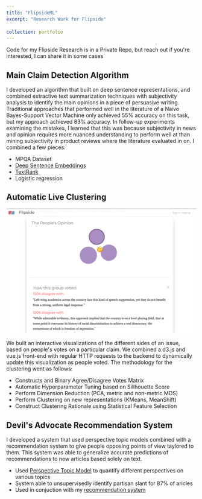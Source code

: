 ```yaml
---
title: "FlipsideML"
excerpt: "Research Work for Flipside"

collection: portfolio
---
```


Code for my Flipside Research is in a Private Repo, but reach out if you're interested, I can share it in some cases

## Main Claim Detection Algorithm

I developed an algorithm that built on deep sentence representations, and combined extractive text summarization techniques with subjectivity analysis to identify the main opinions in a piece of persuasive writing. Traditional approaches that performed well in the literature of a Naive Bayes-Support Vector Machine only achieved 55% accuracy on this task, but my approach achieved 83% accuracy. In follow-up experiments examining the mistakes, I learned that this was because subjectivity in news and opinion requires more nuanced understanding to perform well at than mining subjectivity in product reviews where the literature evaluated in on. I combined a few pieces:

* MPQA Dataset
* [Deep Sentence Embeddings](https://arxiv.org/abs/1705.02364)
* [TextRank](https://web.eecs.umich.edu/~mihalcea/papers/mihalcea.emnlp04.pdf)
* Logistic regression

## Automatic Live Clustering 

![alt text](/images/bubbleviz.png)

We built an interactive visualizations of the different sides of an issue, based on people's votes on a particular claim. We combined a d3.js and vue.js front-end with regular HTTP requests to the backend to dynamically update this visualization as people voted. The methodology for the clustering went as follows:

* Constructs and Binary Agree/Disagree Votes Matrix
* Automatic Hyperparameter Tuning based on Sillhouette Score
* Perform Dimension Reduction (PCA, metric and non-metric MDS)
* Perform Clustering on new representations (KMeans, MeanShift)
* Construct Clustering Rationale using Statistical Feature Selection

## Devil's Advocate Recommendation System

I developed a system that used perspective topic models combined with a recommendation system to give people opposing points of view taylored to them. This system was able to generalize accurate predictions of recommendations to new articles based solely on text.

* Used [Perspective Topic Model](https://www.irit.fr/publis/SIG/2016_ECIR_TCBPS.pdf) to quantify different perspectives on various topics
* System able to unsupervisedly identify partisan slant for 87% of aricles
* Used in conjuction with my [recommendation system](https://github.com/siddsach/Hybrid-Recommender)
